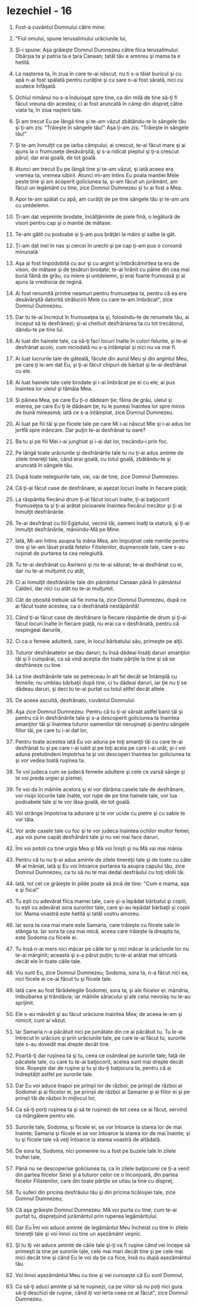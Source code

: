 # Iezechiel - 16

1. Fost-a cuvântul Domnului către mine: 

2. "Fiul omului, spune Ierusalimului urâciunile lui, 

3. Şi-i spune: Aşa grăieşte Domnul Dumnezeu către fiica Ierusalimului: Obârşia ta şi patria ta e ţara Canaan; tatăl tău e amoreu şi mama ta e hetită. 

4. La naşterea ta, în ziua în care te-ai născut, nu ti s-a tăiat buricul şi cu apă n-ai fost spălată pentru curăţire şi cu sare n-ai fost sărată, nici cu scutece înfăşată. 

5. Ochiul nimănui nu s-a înduioşat spre tine, ca din milă de tine să-ţi fi făcut vreuna din acestea; ci ai fost aruncată în câmp din dispreţ către viata ta, în ziua naşterii tale. 

6. Şi am trecut Eu pe lângă tine şi te-am văzut zbătându-te în sângele tău şi ţi-am zis: "Trăieşte în sângele tău!" Aşa ţi-am zis: "Trăieşte în sângele tău!" 

7. Şi te-am înmulţit ca pe iarba câmpului; ai crescut, te-ai făcut mare şi ai ajuns la o frumuseţe desăvârşită; şi s-a ridicat pieptul şi ţi-a crescut părul; dar erai goală, de tot goală. 

8. Atunci am trecut Eu pe lângă tine şi te-am văzut, şi iată aceea era vremea ta, vremea iubirii. Atunci mi-am întins Eu poala mantiei Mele peste tine şi am acoperit goliciunea ta, şi-am făcut un jurământ, am făcut un legământ cu tine, zice Domnul Dumnezeu şi tu ai fost a Mea. 

9. Apoi te-am spălat cu apă, am curăţit de pe tine sângele tău şi te-am uns cu untdelemn. 

10. Ţi-am dat veşminte brodate, încălţăminte de piele fină, o legătură de vison pentru cap şi o mantie de mătase. 

11. Te-am gătit cu podoabe şi ţi-am pus brăţări la mâini şi salbe la gât. 

12. Ţi-am dat inel în nas şi cercei în urechi şi pe cap ţi-am pus o coroană minunată. 

13. Aşa ai fost împodobită cu aur şi cu argint şi îmbrăcămintea ta era de vison, de mătase şi de ţesături brodate; te-ai hrănit cu pâine din cea mai bună făină de grâu, cu miere şi untdelemn, şi erai foarte frumoasă şi ai ajuns la vrednicia de regină. 

14. Ai fost renumită printre neamuri pentru frumuseţea ta, pentru că ea era desăvârşită datorită strălucirii Mele cu care te-am îmbrăcat", zice Domnul Dumnezeu. 

15. Dar tu te-ai încrezut în frumuseţea ta şi, folosindu-te de renumele tău, ai început să te desfrânezi; şi-ai cheltuit desfrânarea ta cu tot trecătorul, dându-te pe tine lui. 

16. Ai luat din hainele tale, ca să-ţi faci locuri înalte în culori felurite, şi te-ai desfrânat acolo, cum niciodată nu s-a întâmplat şi nici nu va mai fi. 

17. Ai luat lucrurile tale de găteală, făcute din aurul Meu şi din argintul Meu, pe care ţi le-am dat Eu, şi ţi-ai făcut chipuri de bărbat şi te-ai desfrânat cu ele. 

18. Ai luat hainele tale cele brodate şi i-ai îmbrăcat pe ei cu ele; ai pus înaintea lor uleiul şi tămâia Mea. 

19. Şi pâinea Mea, pe care Eu ţi-o dădeam ţie; făina de grâu, uleiul şi mierea, pe care Eu ţi le dădeam ţie, tu le puneai înaintea lor spre miros de bună mireasmă; iată ce s-a întâmplat, zice Domnul Dumnezeu. 

20. Ai luat pe fiii tăi şi pe fiicele tale pe care Mi i-ai născut Mie şi i-ai adus lor jertfă spre mâncare. Dar puţin te-ai desfrânat tu oare? 

21. Ba tu şi pe fiii Mei i-ai junghiat şi i-ai dat lor, trecându-i prin foc. 

22. Pe lângă toate urâciunile şi desfrânările tale tu nu ţi-ai adus aminte de zilele tinereţii tale, când erai goală, cu totul goală, zbătându-te şi aruncată în sângele tău. 

23. După toate nelegiuirile tale, vai, vai de tine, zice Domnul Dumnezeu. 

24. Că ţi-ai făcut case de desfrânare, ai aşezat locuri înalte în fiecare piaţă; 

25. La răspântia fiecărui drum ţi-ai făcut locuri înalte, ţi-ai batjocorit frumuseţea ta şi ţi-ai arătat picioarele înaintea fiecărui trecător şi ţi-ai înmulţit desfrânările. 

26. Te-ai desfrânat cu fiii Egiptului, vecinii tăi, oameni înalţi la statură, şi ţi-ai înmulţit desfrânările, mâniindu-Mă pe Mine. 

27. Iată, Mi-am întins asupra ta mâna Mea, am împuţinat cele menite pentru tine şi te-am lăsat pradă fetelor Filistenilor, duşmancele tale, care s-au ruşinat de purtarea ta cea nelegiuită. 

28. Tu te-ai desfrânat cu Asirienii şi nu te-ai săturat; te-ai desfrânat cu ei, dar nu te-ai mulţumit cu atât, 

29. Ci ai înmulţit desfrânările tale din pământul Canaan până în pământul Caldeii, dar nici cu atât nu te-ai mulţumit. 

30. Cât de obosită trebuie să fie inima ta, zice Domnul Dumnezeu, după ce ai făcut toate acestea, ca o desfrânată nestăpânită! 

31. Când ţi-ai făcut case de desfrânare la fiecare răspântie de drum şi ţi-ai făcut locuri înalte în fiecare piaţă, nu erai ca o desfrânată, pentru că respingeai darurile, 

32. Ci ca o femeie adulteră, care, în locul bărbatului său, primeşte pe alţii. 

33. Tuturor desfrânatelor se dau daruri; tu însă dădeai însăţi daruri amanţilor tăi şi îi cumpărai, ca să vină aceştia din toate părţile la tine şi să se desfrâneze cu tine. 

34. La tine desfrânările tale se petreceau în alt fel decât se întâmplă cu femeile; nu umblau bărbaţii după tine, ci tu dădeai daruri, iar ţie nu ţi se dădeau daruri, şi deci tu te-ai purtat cu totul altfel decât altele. 

35. De aceea ascultă, desfrânato, cuvântul Domnului: 

36. Aşa zice Domnul Dumnezeu: Pentru că tu ţi-ai vărsat astfel banii tăi şi pentru că în desfrânările tale şi s-a descoperit goliciunea ta înaintea amanţilor tăi şi înaintea tuturor oamenilor tăi neruşinaţi şi pentru sângele fiilor tăi, pe care tu i-ai dat lor, 

37. Pentru toate acestea iată Eu voi aduna pe toţi amanţii tăi cu care te-ai desfrânat tu şi pe care i-ai iubit şi pe toţi aceia pe care i-ai urât, şi-i voi aduna pretutindeni împotriva ta şi voi descoperi înaintea lor goliciunea ta şi vor vedea toată ruşinea ta. 

38. Te voi judeca cum se judecă femeile adultere şi cele ce varsă sânge şi te voi preda urgiei şi pismei; 

39. Te voi da în mâinile acelora şi ei vor dărâma casele tale de desfrânare, vor risipi locurile tale înalte, vor rupe de pe tine hainele tale, vor lua podoabele tale şi te vor lăsa goală, de tot goală. 

40. Voi strânge împotriva ta adunare şi te vor ucide cu pietre şi cu sabie te vor tăia. 

41. Vor arde casele tale cu foc şi te vor judeca înaintea ochilor multor femei; aşa voi pune capăt desfrânării tale şi nu vei mai face daruri. 

42. Îmi voi potoli cu tine urgia Mea şi Mă voi linişti şi nu Mă vai mai mânia. 

43. Pentru că tu nu ţi-ai adus aminte de zilele tinereţii tale şi de toate cu câte M-ai mâniat, iată şi Eu voi întoarce purtarea ta asupra capului tău, zice Domnul Dumnezeu, ca tu să nu te mai dedal desfrâului cu toţi idolii tăi. 

44. Iată, tot cel ce grăieşte în pilde poate să zică de tine: "Cum e mama, aşa e şi fiica!" 

45. Tu eşti cu adevărat fiica mamei tale, care şi-a lepădat bărbatul şi copiii; tu eşti cu adevărat sora surorilor tale, care şi-au lepădat bărbaţii şi copiii lor. Mama voastră este hetită şi tatăl vostru amoreu. 

46. Iar sora ta cea mai mare este Samaria, care trăieşte cu fiicele sale în stânga ta. Iar sora ta cea mai mică, aceea care trăieşte la dreapta ta, este Sodoma cu fiicele ei. 

47. Tu însă n-ai mers nici măcar pe căile lor şi nici măcar la urâciunile lor nu te-ai mărginit; aceasta şi s-a părut puţin; tu te-ai arătat mai stricată decât ele în toate căile tale. 

48. Viu sunt Eu, zice Domnul Dumnezeu; Sodoma, sora ta, n-a făcut nici ea, nici fiicele ei ce-ai făcut tu şi fiicele tale. 

49. Iată care au fost fărădelegile Sodomei, sora ta, şi ale fiicelor ei: mândria, îmbuibarea şi trândăvia; iar mâinile săracului şi ale celui nevoiaş nu le-au sprijinit. 

50. Ele s-au mândrit şi au făcut urâciune înaintea Mea; de aceea le-am şi nimicit, cum ai văzut. 

51. Iar Samaria n-a păcătuit nici pe jumătate din ce ai păcătuit tu. Tu le-ai întrecut în urâciuni şi prin urâciunile tale, pe care le-ai făcut tu, surorile tale s-au dovedit mai drepte decât tine. 

52. Poartă-ţi dar ruşinea ta şi tu, ceea ce osândeai pe surorile tale; faţă de păcatele tale, cu care tu te-ai batjocorit, acelea sunt mai drepte decât tine. Roşeşte dar de ruşine şi tu şi du-ţi batjocura ta, pentru că ai îndreptăţit astfel pe surorile tale. 

53. Dar Eu voi aduce înapoi pe prinşii lor de război, pe prinşii de război ai Sodomei şi ai fiicelor ei, pe prinşii de război ai Samariei şi ai fiilor ei şi pe prinşii tăi de război în mijlocul lor, 

54. Ca să-ţi porţi ruşinea ta şi să te ruşinezi de tot ceea ce ai făcut, servind ca mângâiere pentru ele. 

55. Surorile tale, Sodoma, şi fiicele ei, se vor întoarce la starea lor de mai înainte; Samaria şi fiicele ei se vor întoarce la starea lor de mai înainte; şi tu şi fiicele tale vă veţi întoarce la starea voastră de altădată. 

56. De sora ta, Sodoma, nici pomenire nu a fost pe buzele tale în zilele trufiei tale, 

57. Până nu se descoperise goliciunea ta, ca în zilele batjocurei ce ţi-a venit din partea fiicelor Siriei şi a tuturor celor ce o înconjoară, din partea fiicelor Filistenilor, care din toate părţile se uitau la tine cu dispreţ. 

58. Tu suferi din pricina desfrâului tău şi din pricina ticăloşiei tale, zice Domnul Dumnezeu; 

59. Că aşa grăieşte Domnul Dumnezeu: Mă voi purta cu tine, cum te-ai purtat tu, dispreţuind jurământul prin ruperea legământului. 

60. Dar Eu Îmi voi aduce aminte de legământul Meu încheiat cu tine în zilele tinereţii tale şi voi înnoi cu tine un aşezământ veşnic. 

61. Şi tu îţi vei aduce aminte de căile tale şi-ţi va fi ruşine când vei începe să primeşti la tine pe surorile tale, cele mai mari decât tine şi pe cele mai mici decât tine şi când Eu le voi da ţie ca fiice, însă nu după aşezământul tău. 

62. Voi înnoi aşezământul Meu cu tine şi vei cunoaşte că Eu sunt Domnul, 

63. Ca să-ţi aduci aminte şi să te ruşinezi, ca pe viitor să nu poţi nici gura să-ţi deschizi de ruşine, când iţi voi ierta ceea ce ai făcut", zice Domnul Dumnezeu. 

